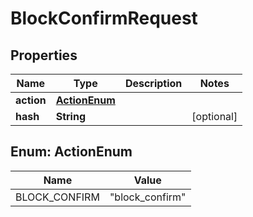 

# BlockConfirmRequest

## Properties

Name | Type | Description | Notes
------------ | ------------- | ------------- | -------------
**action** | [**ActionEnum**](#ActionEnum) |  | 
**hash** | **String** |  |  [optional]



## Enum: ActionEnum

Name | Value
---- | -----
BLOCK_CONFIRM | &quot;block_confirm&quot;



